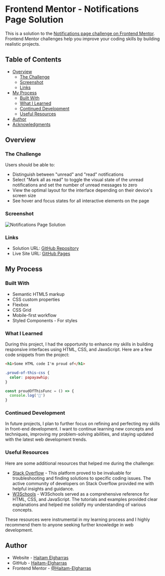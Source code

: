 # Frontend Mentor - Notifications Page Solution

This is a solution to the [Notifications page challenge on Frontend Mentor](https://www.frontendmentor.io/challenges/notifications-page-DqK5QAmKbC). Frontend Mentor challenges help you improve your coding skills by building realistic projects.

## Table of Contents

- [Overview](#overview)
  - [The Challenge](#the-challenge)
  - [Screenshot](#screenshot)
  - [Links](#links)
- [My Process](#my-process)
  - [Built With](#built-with)
  - [What I Learned](#what-i-learned)
  - [Continued Development](#continued-development)
  - [Useful Resources](#useful-resources)
- [Author](#author)
- [Acknowledgments](#acknowledgments)

## Overview

### The Challenge

Users should be able to:

- Distinguish between "unread" and "read" notifications
- Select "Mark all as read" to toggle the visual state of the unread notifications and set the number of unread messages to zero
- View the optimal layout for the interface depending on their device's screen size
- See hover and focus states for all interactive elements on the page

### Screenshot

![Notifications Page Solution](./screenshot.jpg)

### Links

- Solution URL: [GitHub Repository](https://github.com/Haitam-Elgharras/notifications-page-main)
- Live Site URL: [GitHub Pages](https://haitam-elgharras.github.io/notifications-page-main/)

## My Process

### Built With

- Semantic HTML5 markup
- CSS custom properties
- Flexbox
- CSS Grid
- Mobile-first workflow
- Styled Components - For styles

### What I Learned

During this project, I had the opportunity to enhance my skills in building responsive interfaces using HTML, CSS, and JavaScript. Here are a few code snippets from the project:

```html
<h1>Some HTML code I'm proud of</h1>
```

```css
.proud-of-this-css {
  color: papayawhip;
}
```

```js
const proudOfThisFunc = () => {
  console.log('🎉')
}
```

### Continued Development

In future projects, I plan to further focus on refining and perfecting my skills in front-end development. I want to continue learning new concepts and techniques, improving my problem-solving abilities, and staying updated with the latest web development trends.

### Useful Resources

Here are some additional resources that helped me during the challenge:

- [Stack Overflow](https://stackoverflow.com/) - This platform proved to be invaluable for troubleshooting and finding solutions to specific coding issues. The active community of developers on Stack Overflow provided me with helpful insights and guidance.
- [W3Schools](https://www.w3schools.com/) - W3Schools served as a comprehensive reference for HTML, CSS, and JavaScript. The tutorials and examples provided clear explanations and helped me solidify my understanding of various concepts.

These resources were instrumental in my learning process and I highly recommend them to anyone seeking further knowledge in web development.

## Author

- Website - [Haitam Elgharras](https://www.your-site.com)
- GitHub - [Haitam-Elgharras](https://github.com/Haitam-Elgharras)
- Frontend Mentor - [@Haitam-Elgharras](https://www.frontendmentor.io/profile/Haitam-Elgharras)



